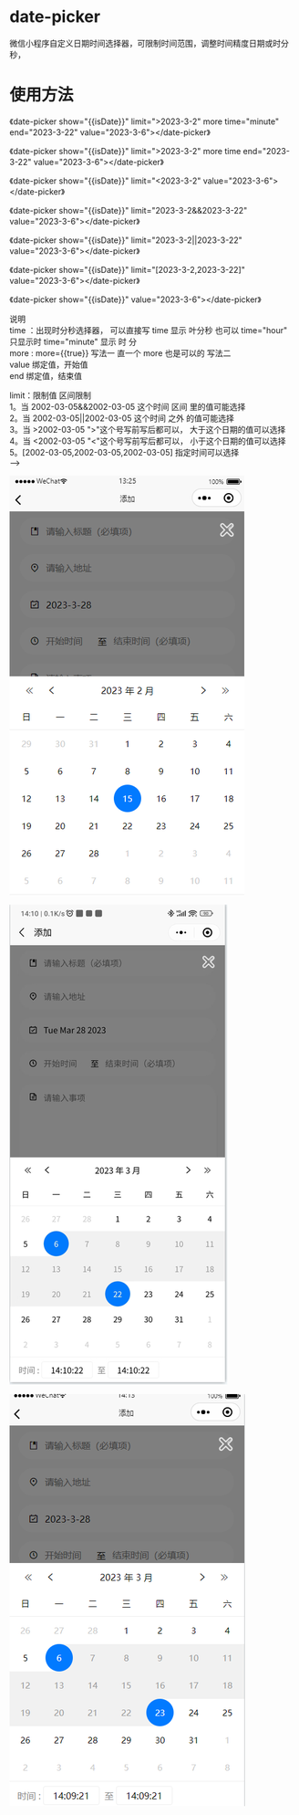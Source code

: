 # date-picker
微信小程序自定义日期时间选择器，可限制时间范围，调整时间精度日期或时分秒，


# 使用方法

 《date-picker show="{{isDate}}" limit=">2023-3-2" more time="minute" end="2023-3-22" value="2023-3-6"></date-picker》

 《date-picker show="{{isDate}}" limit=">2023-3-2" more time end="2023-3-22" value="2023-3-6"></date-picker》

 《date-picker show="{{isDate}}" limit="<2023-3-2" value="2023-3-6"></date-picker》

 《date-picker show="{{isDate}}" limit="2023-3-2&&2023-3-22" value="2023-3-6"></date-picker》

 《date-picker show="{{isDate}}" limit="2023-3-2||2023-3-22" value="2023-3-6"></date-picker》

 《date-picker show="{{isDate}}" limit="[2023-3-2,2023-3-22]" value="2023-3-6"></date-picker》 

 《date-picker show="{{isDate}}"  value="2023-3-6"></date-picker》
 
 说明  
 time ：出现时分秒选择器， 可以直接写 time 显示 叶分秒  也可以 time="hour" 只显示时  time="minute" 显示 时 分    
 more :  more={{true}} 写法一    直一个 more 也是可以的 写法二   
 value 绑定值，开始值   
 end 绑定值，结束值  

 limit：限制值 区间限制  
   1。当 2002-03-05&&2002-03-05  这个时间 区间 里的值可能选择  
   2。当 2002-03-05||2002-03-05  这个时间 之外 的值可能选择   
   3。当 >2002-03-05  ">"这个号写前写后都可以， 大于这个日期的值可以选择  
   4。当 <2002-03-05  "<"这个号写前写后都可以， 小于这个日期的值可以选择  
   5。[2002-03-05,2002-03-05,2002-03-05]  指定时间可以选择  
 -->


![img](https://github.com/wyulang/wx-date/blob/main/demo-pic/wx1.png)

![img](https://github.com/wyulang/wx-date/blob/main/demo-pic/wx2.png)

![img](https://github.com/wyulang/wx-date/blob/main/demo-pic/wx3.png)

